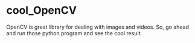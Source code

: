 # cool_OpenCV
OpenCV is great library for dealing with images and videos. So, go ahead and run those python program and see the cool result.

